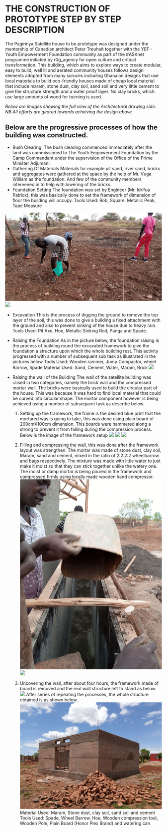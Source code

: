 # THE CONSTRUCTION OF PROTOTYPE STEP BY STEP DESCRIPTION

The Pagirinya Satellite house to be prototype was designed under the mentorship of Canadian architect Peter Treuheit together with the YEF - Youth Empowerment Foundation community as part of the #ASKnet programme initiated by r0g_agency for open culture and critical transformation. 
This building, which aims to explore ways to create modular, easy to build, well lit and aerated community houses follows design elements adopted from many soruces including Ghanaian designs that use local materials to build eco-friendly houses made of cheap local material that include maram, stone dust, 
clay soil, sand soil and very little cement to give the structure strength and a water proof layer. No clay bricks, which use large amounts of wood for burning is used. 

*Below are images showing the full view of the Architectural drawing side.*
*NB All efforts are geared towards acheiving the design above*


## Below are the progressive processes of how the building was constructed.
-	Bush Clearing.
  The bush clearing commenced immediately after the land was commissioned to The Youth Empowerment Foundation by the Camp Commandant under the supervision of the Office of the 
  Prime Minister Adjumani.
- Gathering Of Materials 
  Materials for example pit sand, river sand, bricks and aggregates were gathered at the space by the help of Mr. Vuga William as the foundation. And few of the community members
  intervened in to help with lowering of the bricks.
- Foundation Setting 
  The foundation was set by Engineer (Mr. Idrifua Patrick), this was basically done to set the framework of dimension of floor the building will occupy.
  Tools Used: Rob, Square, Metallic Peak, Tape Measure
  
![](images/setting%20the%20foundation2.jpg) 
![](images/measure%20foundation.jpg)
 
- Excavation
This is the process of digging the ground to remove the top layer of the soil, this was done to give a building a fixed attachment with the ground and also to prevent sinking 
of the house due to heavy rain. 
Tools Used: Pit Axe, Hoe, Metallic Sinking Rod, Panga and Spade.

- Raising the Foundation
  As in the picture below, the foundation raising is the process of building round the excavated framework to give the foundation a structure upon which the whole building rest. 
  This activity progressed with a number of subsequent sub task as illustrated in the pictures below
  Tools Used: Wooden rammer, Jump Compactor, wheel Barrow, Spade
  Material Used: Sand, Cement, Water, Maram, Brick 
  ![](images/Wall%20Corner.JPG)
- Raising the wall of the Building
  The wall of the satellite building was raised in two categories, namely the brick wall and the compressed mortar wall. The bricks were basically used to build the circular part
  of the house. This was because it was hard to find local material that could be curved into circular shape.
  The mortar component however is being achieved using a number of subsequent task as describe below. 
  1. Setting up the framework, the frame is the desired blue print that the mortared was is going to take, this was done using plain board of 200cmX100cm dimension. 
     This boards were hammered along a strong to prevent it from falling during the compression process. Below is the image of the framework setup
     ![](images/connecting%20the%20board.JPG)
     ![](images/setting%20the%20frame.JPG)
     ![](images/suporting%20the%20framework.JPG)
     
  2. Filling and compressing the wall, this was done after the framework layout was strengthen. The mortar was made of stone dust, clay soil, Maram, sand and cement, mixed in 
     the ratio of 2:2:2:2 wheelbarrow and bags respectively. The mixture was made with little water to just make it moist so that they can stick together unlike the watery one. 
     The moist or damp mortar is being poured in the framework and compressed firmly using locally made wooden hand compressor.
      ![](images/filling%20the%20mixture%20into%20the%20framework.jpg)
     ![](images/rambering.JPG)
     
  3.	Uncovering the wall, after about four hours, the framework made of board is removed and the real wall structure left to stand as below.
      ![](images/uncovering.JPG)
      After series of repeating the processes, the whole structure obtained is as shown below.
      ![](images/wall.jpg)
  Material Used: Maram, Stone dust, clay soil, sand soil and cement
  Tools Used: Spade, Wheel Barrow, Hoe, Wooden compression tool, Wooden Pole, Plain Board (Honor Plex Brand) and watering can  

  
